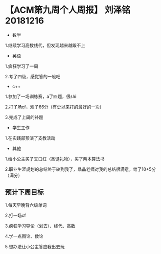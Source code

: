 # 【ACM第九周个人周报】 刘泽铭 20181216
* 数学

1.继续学习高数线代，但发现越来越跟不上
* 英语

1.疯狂学习了一周

2.考了四级，感觉答的一般吧
* c++

1.参加了一场训练赛，a了四题，很shi

2.打了场cf，涨了66分（有史以来打的最好的一次）

3.完成了上周的补题
* 学生工作

1.在实践部预演了支教活动

* 其他

1.给小公主买了支口红（圣诞礼物），买了两本算法书

2.职业生涯规划的总结终于轮到我了，晶晶老师对我的总结很满意，给了10+5分（满分）
## 预计下周目标

1.每天早晚背六级单词

2.打一场cf

3.疯狂学习导论（划去）、线代、高数

4.学一点图论、数论

5.想办法让小公主答应我出去玩
